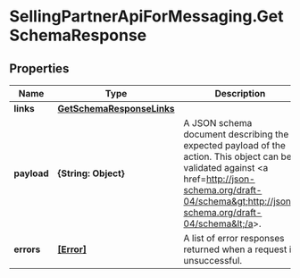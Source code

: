 # SellingPartnerApiForMessaging.GetSchemaResponse

## Properties

Name | Type | Description | Notes
------------ | ------------- | ------------- | -------------
**links** | [**GetSchemaResponseLinks**](GetSchemaResponseLinks.md) |  | [optional] 
**payload** | **{String: Object}** | A JSON schema document describing the expected payload of the action. This object can be validated against &lt;a href&#x3D;http://json-schema.org/draft-04/schema&gt;http://json-schema.org/draft-04/schema&lt;/a&gt;. | [optional] 
**errors** | [**[Error]**](Error.md) | A list of error responses returned when a request is unsuccessful. | [optional] 


